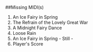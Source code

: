 ##Missing MIDI(s)
1. An Ice Fairy in Spring
2. The Refrain of the Lovely Great War
5. A Midnight Fairy Dance
7. Loose Rain
9. An Ice Fairy in Spring - Still -
10. Player's Score


